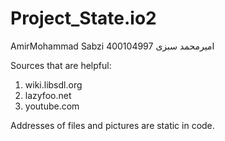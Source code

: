 # Project_State.io2
AmirMohammad Sabzi
امیرمحمد سبزی
400104997

Sources that are helpful:
1. wiki.libsdl.org
2. lazyfoo.net
3. youtube.com

Addresses of files and pictures are static in code.
